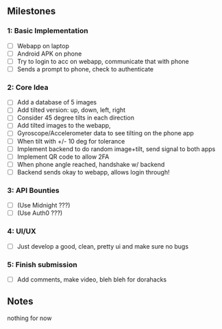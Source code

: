 ## Milestones

### 1: Basic Implementation

- [ ] Webapp on laptop
- [ ] Android APK on phone
- [ ] Try to login to acc on webapp, communicate that with phone
- [ ] Sends a prompt to phone, check to authenticate
### 2: Core Idea
- [ ] Add a database of 5 images
- [ ] Add tilted version: up, down, left, right
- [ ] Consider 45 degree tilts in each direction
- [ ] Add tilted images to the webapp, 
- [ ] Gyroscope/Accelerometer data to see tilting on the phone app
- [ ] When tilt with +/- 10 deg for tolerance 
- [ ] Implement backend to do random image+tilt, send signal to both apps
- [ ] Implement QR code to allow 2FA
- [ ] When phone angle reached, handshake w/ backend
- [ ] Backend sends okay to webapp, allows login through!
### 3: API Bounties
- [ ] (Use Midnight ???)
- [ ] (Use Auth0 ???)
### 4: UI/UX
- [ ] Just develop a good, clean, pretty ui and make sure no bugs
### 5: Finish submission
- [ ] Add comments, make video, bleh bleh for dorahacks

## Notes
nothing for now